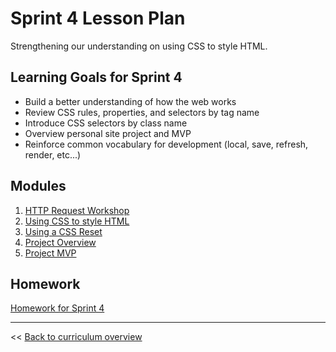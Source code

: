 # Sprint 4 Lesson Plan

Strengthening our understanding on using CSS to style HTML. 

## Learning Goals for Sprint 4
* Build a better understanding of how the web works
* Review CSS rules, properties, and selectors by tag name
* Introduce CSS selectors by class name
* Overview personal site project and MVP
* Reinforce common vocabulary for development (local, save, refresh, render, etc...)

## Modules
1. [HTTP Request Workshop](../modules/http-requests)
1. [Using CSS to style HTML](../modules/using-css-to-style-html)
1. [Using a CSS Reset](../modules/using-a-css-reset)
1. [Project Overview](../modules/project/overview)
1. [Project MVP](../modules/project/mvp)

## Homework
[Homework for Sprint 4](./04-sprint-homework)

---
<< [Back to curriculum overview](https://glover.io/refcode-docs/curriculum/)
